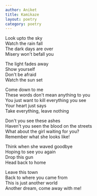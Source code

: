 ```yaml
---
author: Aniket
title: Kamikaze
layout: poetry
category: poetry
---
```


Look upto the sky<br/>
Watch the rain fall<br/>
The dark days are over<br/>
Misery won't befall you

The light fades away<br/>
Show yourself<br/>
Don't be afraid<br/>
Watch the sun set

Come down to me<br/>
These words don't mean anything to you<br/>
You just want to kill everything you see<br/>
Your heart just says<br/>
Take everything, leave nothing

Don't you see these ashes<br/>
Haven't you seen the blood on the streets<br/>
What about the girl waiting for you?<br/>
Remember what she looks like!

Think when she waved goodbye<br/>
Hoping to see you again<br/>
Drop this gun<br/>
Head back to home

Leave this town<br/>
Back to where you came from<br/>
This is just another world<br/>
Another dream, come away with me!